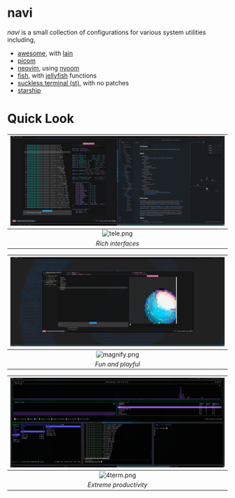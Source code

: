 # navi

_navi_ is a small collection of configurations for various system utilities including,
- [awesome](https://github.com/awesomeWM/awesome), with [lain](https://github.com/lcpz/lain)
- [picom](https://github.com/yshui/picom)
- [neovim](https://neovim.io), using [nyoom](https://github.com/nyoom-engineering/nyoom.nvim)
- [fish](https://fishshell.com/), with [jellyfish](https://github.com/haunted-engineering/jellyfish) functions
- [suckless terminal (st)](https://st.suckless.org/), with no patches
- [starship](https://starship.rs)

# Quick Look
| ![tele.png](https://github.com/haunted-engineering/navi/blob/master/docs/tele.png) |
|:--:| 
| ![tele.png](https://github.com/haunted-enginerring/navi/blob/master/docs/tele.png) |
| *Rich interfaces* |

| ![magnify.png](https://github.com/haunted-engineering/navi/blob/master/docs/magnify.png) |
|:--:| 
| ![magnify.png](https://github.com/haunted-enginerring/navi/blob/master/docs/magnify.png) |
| *Fun and playful* |

| ![4term.png](https://github.com/haunted-engineering/navi/blob/master/docs/4term.png) |
|:--:| 
| ![4term.png](https://github.com/haunted-enginerring/navi/blob/master/docs/4term.png) |
| *Extreme productivity* |
